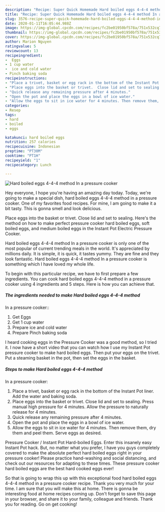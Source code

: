 ```yaml
---
description: "Recipe: Super Quick Homemade Hard boiled eggs 4-4-4 method In a pressure cooker"
title: "Recipe: Super Quick Homemade Hard boiled eggs 4-4-4 method In a pressure cooker"
slug: 3576-recipe-super-quick-homemade-hard-boiled-eggs-4-4-4-method-in-a-pressure-cooker
date: 2020-01-11T16:05:44.988Z
image: https://img-global.cpcdn.com/recipes/fc2be01950bf578a/751x532cq70/hard-boiled-eggs-4-4-4-method-in-a-pressure-cooker-recipe-main-photo.jpg
thumbnail: https://img-global.cpcdn.com/recipes/fc2be01950bf578a/751x532cq70/hard-boiled-eggs-4-4-4-method-in-a-pressure-cooker-recipe-main-photo.jpg
cover: https://img-global.cpcdn.com/recipes/fc2be01950bf578a/751x532cq70/hard-boiled-eggs-4-4-4-method-in-a-pressure-cooker-recipe-main-photo.jpg
author: Marion Nguyen
ratingvalue: 5
reviewcount: 13
recipeingredient:
-  Eggs
- 1 cup water
-  ice and cold water
- Pinch baking soda
recipeinstructions:
- "Place a trivet, basket or egg rack in the bottom of the Instant Pot liner. Add the water and baking soda."
- "Place eggs into the basket or trivet.  Close lid and set to sealing. Press manual high pressure for 4 minutes.  Allow the pressure to naturally release for 4 minutes."
- "Quick release any remaining pressure after 4 minutes."
- "Open the pot and place the eggs in a bowl of ice water."
- "Allow the eggs to sit in ice water for 4 minutes. Then remove them, dry them and peel them. Serve eggs as desired."
categories:
- Resep
tags:
- hard
- boiled
- eggs

katakunci: hard boiled eggs
nutrition: 257 calories
recipecuisine: Indonesian
preptime: "PT30M"
cooktime: "PT1H"
recipeyield: "1"
recipecategory: Lunch

---
```



![Hard boiled eggs 4-4-4 method
In a pressure cooker](https://img-global.cpcdn.com/recipes/fc2be01950bf578a/751x532cq70/hard-boiled-eggs-4-4-4-method-in-a-pressure-cooker-recipe-main-photo.jpg)

Hey everyone, I hope you're having an amazing day today. Today, we're going to make a special dish, hard boiled eggs 4-4-4 method
in a pressure cooker. One of my favorites food recipes. For mine, I am going to make it a bit tasty. This is gonna smell and look delicious.

Place eggs into the basket or trivet. Close lid and set to sealing. Here&#39;s the method on how to make perfect pressure cooker hard boiled eggs, soft boiled eggs, and medium boiled eggs in the Instant Pot Electric Pressure Cooker.

Hard boiled eggs 4-4-4 method
In a pressure cooker is only one of the most popular of current trending meals in the world. It's appreciated by millions daily. It is simple, it is quick, it tastes yummy. They are fine and they look fantastic. Hard boiled eggs 4-4-4 method
In a pressure cooker is something which I have loved my whole life.


To begin with this particular recipe, we have to first prepare a few ingredients. You can cook hard boiled eggs 4-4-4 method
in a pressure cooker using 4 ingredients and 5 steps. Here is how you can achieve that.

##### The ingredients needed to make Hard boiled eggs 4-4-4 method
In a pressure cooker::

1. Get  Eggs
1. Get 1 cup water
1. Prepare  ice and cold water
1. Prepare Pinch baking soda


I heard cooking eggs in the Pressure Cooker was a good method, so I tried it. I now have a short video that you can watch how I use my Instant Pot pressure cooker to make hard boiled eggs. Then put your eggs on the trivet. Put a steaming basket in the pot, then set the eggs in the basket. 

##### Steps to make Hard boiled eggs 4-4-4 method
In a pressure cooker:

1. Place a trivet, basket or egg rack in the bottom of the Instant Pot liner.
Add the water and baking soda.
1. Place eggs into the basket or trivet. 
Close lid and set to sealing. Press manual high pressure for 4 minutes. 
Allow the pressure to naturally release for 4 minutes.
1. Quick release any remaining pressure after 4 minutes.
1. Open the pot and place the eggs in a bowl of ice water.
1. Allow the eggs to sit in ice water for 4 minutes. Then remove them, dry them and peel them.
Serve eggs as desired.


Pressure Cooker / Instant Pot Hard-boiled Eggs. Enter this insanely easy Instant Pot hack. But, no matter what you prefer, I have you guys completely covered to make the absolute perfect hard boiled eggs right in your pressure cooker! Please practice hand-washing and social distancing, and check out our resources for adapting to these times. These pressure cooker hard boiled eggs are the best hard cooked eggs ever! 

So that is going to wrap this up with this exceptional food hard boiled eggs 4-4-4 method
in a pressure cooker recipe. Thank you very much for your time. I am sure that you will make this at home. There is gonna be interesting food at home recipes coming up. Don't forget to save this page in your browser, and share it to your family, colleague and friends. Thank you for reading. Go on get cooking!
